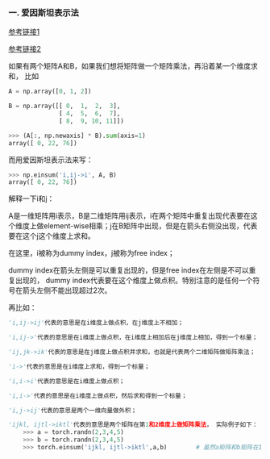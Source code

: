 ### 一. 爱因斯坦表示法

[参考链接1](https://stackoverflow.com/questions/26089893/understanding-numpys-einsum) 

[参考链接2](https://www.youtube.com/watch?v=CLrTj7D2fLM)

如果有两个矩阵A和B，如果我们想将矩阵做一个矩阵乘法，再沿着某一个维度求和， 比如

```python
A = np.array([0, 1, 2])

B = np.array([[ 0,  1,  2,  3],
              [ 4,  5,  6,  7],
              [ 8,  9, 10, 11]])
```

```python
>>> (A[:, np.newaxis] * B).sum(axis=1)
array([ 0, 22, 76])
```

而用爱因斯坦表示法来写：

```python
>>> np.einsum('i,ij->i', A, B)
array([ 0, 22, 76])
```

解释一下i和j：

A是一维矩阵用i表示，B是二维矩阵用ij表示，i在两个矩阵中重复出现代表要在这个维度上做element-wise相乘；j在B矩阵中出现，但是在箭头右侧没出现，代表要在这个j这个维度上求和。

在这里，i被称为dummy index，j被称为free index；

dummy index在箭头左侧是可以重复出现的，但是free index在左侧是不可以重复出现的， dummy index代表要在这个维度上做点积。特别注意的是任何一个符号在箭头左侧不能出现超过2次。

再比如：

```python
'i,ij->ij'代表的意思是在i维度上做点积，在j维度上不相加；

'i,ij->'代表的意思是在i维度上做点积，在i维度上相加后在j维度上相加，得到一个标量；

'ij,jk->ik'代表的意思是在j维度上做点积并求和，也就是代表两个二维矩阵做矩阵乘法；

'i->'代表的意思是在i维度上求和，得到一个标量；

'i,i->i'代表的意思是在i维度上做点积；

'i,i->'代表的意思是在i维度上做点积，然后求和得到一个标量；

'i,j->ij'代表的意思是两个一维向量做外积；

'ijkl, ijtl->iktl'代表的意思是两个矩阵在第1和2维度上做矩阵乘法， 实际例子如下：
    >>> a = torch.randn(2,3,4,5)
    >>> b = torch.randn(2,3,4,5)
    >>> torch.einsum('ijkl, ijtl->iktl',a,b)		# 虽然a矩阵和b矩阵在1和2维度上是相等的，但是因为是要在这两个维度上做矩阵乘法，所以在两个表达式中也必须写为不同的符号，即jk和jt，不允许都写成jk
```





